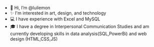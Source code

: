 - 👋 Hi, I’m @luilemon
- ✨ I'm interested in art, design, and technology
- 💻 I have experience with Excel and MySQL
- 🎓 I have a degree in Interpersonal Communication Studies and am currently developing skills in data analysis(SQL,PowerBi) and web design (HTML,CSS,JS)

<!---
luilemon/luilemon is a ✨ special ✨ repository because its `README.md` (this file) appears on your GitHub profile.
You can click the Preview link to take a look at your changes.
--->
